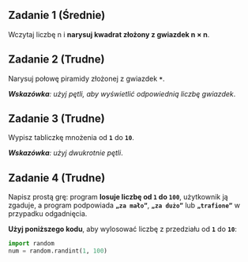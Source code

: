 ## Zadanie 1 (Średnie)

Wczytaj liczbę n i **narysuj kwadrat złożony z gwiazdek n × n**.

## Zadanie 2 (Trudne)

Narysuj połowę piramidy złożonej z gwiazdek **`*`**.

***Wskazówka**: użyj pętli, aby wyświetlić odpowiednią liczbę gwiazdek*.

## Zadanie 3 (Trudne)

Wypisz tabliczkę mnożenia od **`1`** do **`10`**.

***Wskazówka**: użyj dwukrotnie pętli*.

## Zadanie 4 (Trudne)

Napisz prostą grę: program **losuje liczbę od `1` do `100`**, użytkownik ją zgaduje, a program podpowiada **`„za mało”`**, **`„za dużo”`** lub **`„trafione”`** w przypadku odgadnięcia.

**Użyj poniższego kodu**, aby wylosować liczbę z przedziału od **`1`** do **`10`**:

```python
import random
num = random.randint(1, 100)
```
